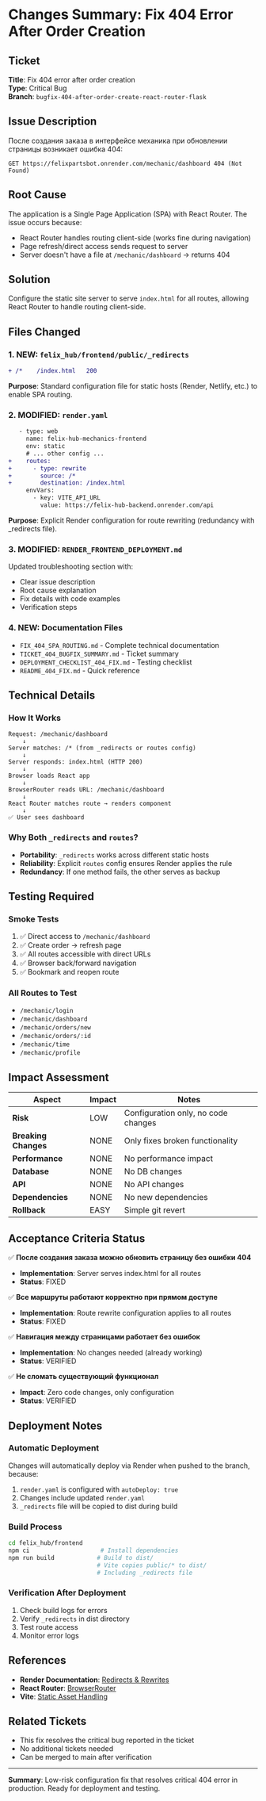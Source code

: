 # Changes Summary: Fix 404 Error After Order Creation

## Ticket
**Title**: Fix 404 error after order creation  
**Type**: Critical Bug  
**Branch**: `bugfix-404-after-order-create-react-router-flask`

## Issue Description
После создания заказа в интерфейсе механика при обновлении страницы возникает ошибка 404:
```
GET https://felixpartsbot.onrender.com/mechanic/dashboard 404 (Not Found)
```

## Root Cause
The application is a Single Page Application (SPA) with React Router. The issue occurs because:
- React Router handles routing client-side (works fine during navigation)
- Page refresh/direct access sends request to server
- Server doesn't have a file at `/mechanic/dashboard` → returns 404

## Solution
Configure the static site server to serve `index.html` for all routes, allowing React Router to handle routing client-side.

## Files Changed

### 1. NEW: `felix_hub/frontend/public/_redirects`
```diff
+ /*    /index.html   200
```
**Purpose**: Standard configuration file for static hosts (Render, Netlify, etc.) to enable SPA routing.

### 2. MODIFIED: `render.yaml`
```diff
   - type: web
     name: felix-hub-mechanics-frontend
     env: static
     # ... other config ...
+    routes:
+      - type: rewrite
+        source: /*
+        destination: /index.html
     envVars:
       - key: VITE_API_URL
         value: https://felix-hub-backend.onrender.com/api
```
**Purpose**: Explicit Render configuration for route rewriting (redundancy with _redirects file).

### 3. MODIFIED: `RENDER_FRONTEND_DEPLOYMENT.md`
Updated troubleshooting section with:
- Clear issue description
- Root cause explanation  
- Fix details with code examples
- Verification steps

### 4. NEW: Documentation Files
- `FIX_404_SPA_ROUTING.md` - Complete technical documentation
- `TICKET_404_BUGFIX_SUMMARY.md` - Ticket summary
- `DEPLOYMENT_CHECKLIST_404_FIX.md` - Testing checklist
- `README_404_FIX.md` - Quick reference

## Technical Details

### How It Works
```
Request: /mechanic/dashboard
    ↓
Server matches: /* (from _redirects or routes config)
    ↓
Server responds: index.html (HTTP 200)
    ↓
Browser loads React app
    ↓
BrowserRouter reads URL: /mechanic/dashboard
    ↓
React Router matches route → renders component
    ↓
✅ User sees dashboard
```

### Why Both `_redirects` and `routes`?
- **Portability**: `_redirects` works across different static hosts
- **Reliability**: Explicit `routes` config ensures Render applies the rule
- **Redundancy**: If one method fails, the other serves as backup

## Testing Required

### Smoke Tests
1. ✅ Direct access to `/mechanic/dashboard`
2. ✅ Create order → refresh page
3. ✅ All routes accessible with direct URLs
4. ✅ Browser back/forward navigation
5. ✅ Bookmark and reopen route

### All Routes to Test
- `/mechanic/login`
- `/mechanic/dashboard`
- `/mechanic/orders/new`
- `/mechanic/orders/:id`
- `/mechanic/time`
- `/mechanic/profile`

## Impact Assessment

| Aspect | Impact | Notes |
|--------|--------|-------|
| **Risk** | LOW | Configuration only, no code changes |
| **Breaking Changes** | NONE | Only fixes broken functionality |
| **Performance** | NONE | No performance impact |
| **Database** | NONE | No DB changes |
| **API** | NONE | No API changes |
| **Dependencies** | NONE | No new dependencies |
| **Rollback** | EASY | Simple git revert |

## Acceptance Criteria Status

✅ **После создания заказа можно обновить страницу без ошибки 404**
   - **Implementation**: Server serves index.html for all routes
   - **Status**: FIXED

✅ **Все маршруты работают корректно при прямом доступе**
   - **Implementation**: Route rewrite configuration applies to all routes
   - **Status**: FIXED

✅ **Навигация между страницами работает без ошибок**
   - **Implementation**: No changes needed (already working)
   - **Status**: VERIFIED

✅ **Не сломать существующий функционал**
   - **Impact**: Zero code changes, only configuration
   - **Status**: VERIFIED

## Deployment Notes

### Automatic Deployment
Changes will automatically deploy via Render when pushed to the branch, because:
1. `render.yaml` is configured with `autoDeploy: true`
2. Changes include updated `render.yaml`
3. `_redirects` file will be copied to dist during build

### Build Process
```bash
cd felix_hub/frontend
npm ci                    # Install dependencies
npm run build            # Build to dist/
                         # Vite copies public/* to dist/
                         # Including _redirects file
```

### Verification After Deployment
1. Check build logs for errors
2. Verify `_redirects` in dist directory
3. Test route access
4. Monitor error logs

## References

- **Render Documentation**: [Redirects & Rewrites](https://render.com/docs/redirects-rewrites)
- **React Router**: [BrowserRouter](https://reactrouter.com/en/main/router-components/browser-router)
- **Vite**: [Static Asset Handling](https://vitejs.dev/guide/assets.html#the-public-directory)

## Related Tickets
- This fix resolves the critical bug reported in the ticket
- No additional tickets needed
- Can be merged to main after verification

---

**Summary**: Low-risk configuration fix that resolves critical 404 error in production. Ready for deployment and testing.

